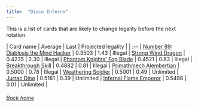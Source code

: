 ```yaml
---
title:  "Disco Inferno"
---
```


This is a list of cards that are likely to change legality before the next rotation.

| Card name | Average | Last | Projected legality |
| :-- |
[Number 89: Diablosis the Mind Hacker](https://db.ygoprodeck.com/card/?search=Number%2089:%20Diablosis%20the%20Mind%20Hacker) | 0.3503 | 1.43 | Illegal |
[Strong Wind Dragon](https://db.ygoprodeck.com/card/?search=Strong%20Wind%20Dragon) | 0.4235 | 2.30 | Illegal |
[Phantom Knights' Fog Blade](https://db.ygoprodeck.com/card/?search=Phantom%20Knights'%20Fog%20Blade) | 0.4521 | 0.83 | Illegal |
[Breakthrough Skill](https://db.ygoprodeck.com/card/?search=Breakthrough%20Skill) | 0.4882 | 0.81 | Illegal |
[Primathmech Alembertian](https://db.ygoprodeck.com/card/?search=Primathmech%20Alembertian) | 0.5000 | 0.78 | Illegal |
[Weathering Soldier](https://db.ygoprodeck.com/card/?search=Weathering%20Soldier) | 0.5001 | 0.49 | Unlimited |
[Jurrac Dino](https://db.ygoprodeck.com/card/?search=Jurrac%20Dino) | 0.5181 | 0.39 | Unlimited |
[Infernal Flame Emperor](https://db.ygoprodeck.com/card/?search=Infernal%20Flame%20Emperor) | 0.5498 | 0.01 | Unlimited |

###### [Back home](index)